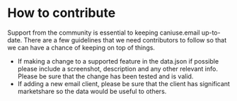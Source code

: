 # How to contribute
Support from the community is essential to keeping caniuse.email up-to-date. There are a few guidelines that we need contributors to follow so that we can have a chance of keeping on top of things.

- If making a change to a supported feature in the data.json if possible please include a screenshot, description and any other relevant info. Please be sure that the change has been tested and is valid.
- If adding a new email client, please be sure that the client has significant marketshare so the data would be useful to others. 
